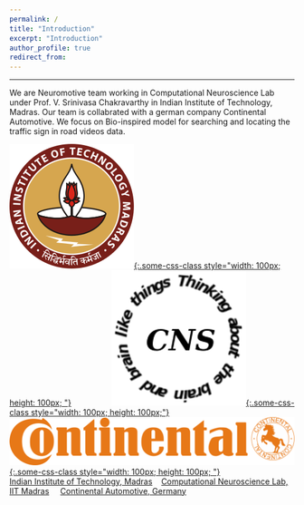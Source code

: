 ```yaml
---
permalink: /
title: "Introduction"
excerpt: "Introduction"
author_profile: true
redirect_from: 
---
```

***
We are Neuromotive team working in Computational Neuroscience Lab under Prof. V. Srinivasa Chakravarthy in Indian Institute of Technology, Madras. Our team is collabrated with a german company Continental Automotive. We focus on Bio-inspired model for searching and locating the traffic sign in road videos data.

[![test](iitm.png){:.some-css-class style="width: 100px; height: 100px; "}](https://www.iitm.ac.in/)
&nbsp;&nbsp;&nbsp;&nbsp;&nbsp;&nbsp;&nbsp;&nbsp;&nbsp;&nbsp;&nbsp;&nbsp;&nbsp;&nbsp;&nbsp;&nbsp;
[![test](cns.png){:.some-css-class style="width: 100px; height: 100px;"}](https://biotech.iitm.ac.in/Faculty/CNS_LAB/home.html)
&nbsp;&nbsp;&nbsp;&nbsp;&nbsp;&nbsp;&nbsp;&nbsp;&nbsp;&nbsp;&nbsp;&nbsp;&nbsp;&nbsp;&nbsp;&nbsp;
[![test](continental.svg){:.some-css-class style="width: 100px; height: 100px; "}](https://www.continental-corporation.com/en)
<br>
[Indian Institute of Technology, Madras](https://www.iitm.ac.in/)&nbsp;&nbsp;&nbsp;&nbsp;[Computational Neuroscience Lab, IIT Madras](https://biotech.iitm.ac.in/Faculty/CNS_LAB/home.html)
&nbsp;&nbsp;&nbsp;&nbsp;[Continental Automotive, Germany](https://www.continental-corporation.com/en)

  <Edit required>



